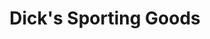 ---
title: "Dick's Sporting Goods"
url: /rochester/dicks-sporting-goods-greece-ridge-center-drive/
shop: sports
---